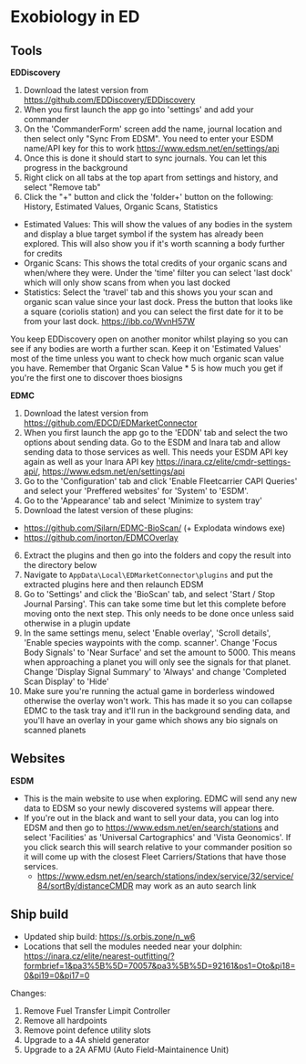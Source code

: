 # Exobiology in ED
## Tools
**__EDDiscovery__**
1) Download the latest version from https://github.com/EDDiscovery/EDDiscovery
2) When you first launch the app go into 'settings' and add your commander
3) On the 'CommanderForm' screen add the name, journal location and then select only "Sync From EDSM". You need to enter your ESDM name/API key for this to work https://www.edsm.net/en/settings/api
4) Once this is done it should start to sync journals. You can let this progress in the background
5) Right click on all tabs at the top apart from settings and history, and select "Remove tab"
6) Click the "+" button and click the 'folder+' button on the following: History, Estimated Values, Organic Scans, Statistics
- Estimated Values: This will show the values of any bodies in the system and display a blue target symbol if the system has already been explored. This will also show you if it's worth scanning a body further for credits
- Organic Scans: This shows the total credits of your organic scans and when/where they were. Under the 'time' filter you can select 'last dock' which will only show scans from when you last docked
- Statistics: Select the 'travel' tab and this shows you your scan and organic scan value since your last dock. Press the button that looks like a square (coriolis station) and you can select the first date for it to be from your last dock. https://ibb.co/WvnH57W

You keep EDDiscovery open on another monitor whilst playing so you can see if any bodies are worth a further scan. Keep it on 'Estimated Values' most of the time unless you want to check how much organic scan value you have. Remember that Organic Scan Value * 5 is how much you get if you're the first one to discover thoes biosigns

**__EDMC__**
1) Download the latest version from https://github.com/EDCD/EDMarketConnector
2) When you first launch the app go to the 'EDDN' tab and select the two options about sending data. Go to the ESDM and Inara tab and allow sending data to those services as well. This needs your ESDM API key again as well as your Inara API key https://inara.cz/elite/cmdr-settings-api/, https://www.edsm.net/en/settings/api
3) Go to the 'Configuration' tab and click 'Enable Fleetcarrier CAPI Queries' and select your 'Preffered websites' for 'System' to 'ESDM'.
4) Go to the 'Appearance' tab and select 'Minimize to system tray'
5) Download the latest version of these plugins: 
- https://github.com/Silarn/EDMC-BioScan/ (+ Explodata windows exe)
- https://github.com/inorton/EDMCOverlay
6) Extract the plugins and then go into the folders and copy the result into the directory below
7) Navigate to `AppData\Local\EDMarketConnector\plugins` and put the extracted plugins here and then relaunch EDSM
8) Go to 'Settings' and click the 'BioScan' tab, and select 'Start / Stop Journal Parsing'. This can take some time but let this complete before moving onto the next step. This only needs to be done once unless said otherwise in a plugin update
9) In the same settings menu, select 'Enable overlay', 'Scroll details', 'Enable species waypoints with the comp. scanner'. Change 'Focus Body Signals' to 'Near Surface' and set the amount to 5000. This means when approaching a planet you will only see the signals for that planet. Change 'Display Signal Summary' to 'Always' and change 'Completed Scan Display' to 'Hide'
10) Make sure you're running the actual game in borderless windowed otherwise the overlay won't work. This has made it so you can collapse EDMC to the task tray and it'll run in the background sending data, and you'll have an overlay in your game which shows any bio signals on scanned planets

## Websites
**__ESDM__**
- This is the main website to use when exploring. EDMC will send any new data to EDSM so your newly discovered systems will appear there.
- If you're out in the black and want to sell your data, you can log into EDSM and then go to https://www.edsm.net/en/search/stations and select 'Facilities' as 'Universal Cartographics' and 'Vista Geonomics'. If you click search this will search relative to your commander position so it will come up with the closest Fleet Carriers/Stations that have those services.
  - https://www.edsm.net/en/search/stations/index/service/32/service/84/sortBy/distanceCMDR may work as an auto search link

## Ship build
- Updated ship build: https://s.orbis.zone/n_w6
- Locations that sell the modules needed near your dolphin: https://inara.cz/elite/nearest-outfitting/?formbrief=1&pa3%5B%5D=70057&pa3%5B%5D=92161&ps1=Oto&pi18=0&pi19=0&pi17=0

Changes:
1) Remove Fuel Transfer Limpit Controller
2) Remove all hardpoints
3) Remove point defence utility slots
4) Upgrade to a 4A shield generator
5) Upgrade to a 2A AFMU (Auto Field-Maintainence Unit)
